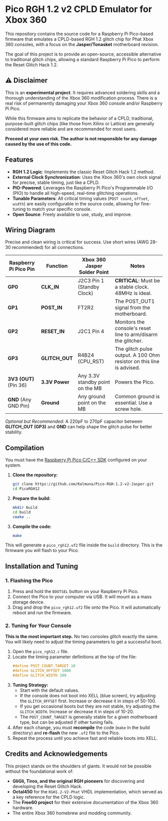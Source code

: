 # Pico RGH 1.2 v2 CPLD Emulator for Xbox 360

This repository contains the source code for a Raspberry Pi Pico-based firmware that emulates a CPLD-based RGH 1.2 glitch chip for Phat Xbox 360 consoles, with a focus on the **Jasper/Tonasket** motherboard revision.

The goal of this project is to provide an open-source, accessible alternative to traditional glitch chips, allowing a standard Raspberry Pi Pico to perform the Reset Glitch Hack 1.2.

## ⚠️ Disclaimer

This is an **experimental project**. It requires advanced soldering skills and a thorough understanding of the Xbox 360 modification process. There is a real risk of permanently damaging your Xbox 360 console and/or Raspberry Pi Pico.

While this firmware aims to replicate the behavior of a CPLD, traditional, purpose-built glitch chips (like those from Xilinx or Lattice) are generally considered more reliable and are recommended for most users.

**Proceed at your own risk. The author is not responsible for any damage caused by the use of this code.**

## Features

*   **RGH 1.2 Logic**: Implements the classic Reset Glitch Hack 1.2 method.
*   **External Clock Synchronization**: Uses the Xbox 360's own clock signal for precise, stable timing, just like a CPLD.
*   **PIO-Powered**: Leverages the Raspberry Pi Pico's Programmable I/O (PIO) to handle all high-speed, real-time glitching operations.
*   **Tunable Parameters**: All critical timing values (`POST count`, `offset`, `width`) are easily configurable in the source code, allowing for fine-tuning to match your specific console.
*   **Open Source**: Freely available to use, study, and improve.

## Wiring Diagram

Precise and clean wiring is critical for success. Use short wires (AWG 28-30 recommended) for all connections.

| Raspberry Pi Pico Pin | Function         | Xbox 360 Jasper Solder Point      | Notes                                                              |
| --------------------- | ---------------- | --------------------------------- | ------------------------------------------------------------------ |
| **GP0**               | **CLK_IN**       | J2C3 Pin 1 (Standby Clock)        | **CRITICAL**: Must be a stable clock. 48MHz is ideal.              |
| **GP1**               | **POST_IN**      | FT2R2                             | The POST_OUT1 signal from the motherboard.                         |
| **GP2**               | **RESET_IN**     | J2C1 Pin 4                        | Monitors the console's reset line to arm/disarm the glitcher.      |
| **GP3**               | **GLITCH_OUT**   | R4B24 (CPU_RST)                   | The glitch pulse output. A 100 Ohm resistor on this line is advised. |
| **3V3 (OUT)** (Pin 36)    | **3.3V Power**   | Any 3.3V standby point on the MB  | Powers the Pico.                                                   |
| **GND** (Any GND Pin)     | **Ground**       | Any ground point on the MB        | Common ground is essential. Use a screw hole.                      |

*Optional but Recommended:* A 220pF to 270pF capacitor between **GLITCH_OUT (GP3)** and **GND** can help shape the glitch pulse for better stability.

## Compilation

You must have the [Raspberry Pi Pico C/C++ SDK](https://github.com/raspberrypi/pico-sdk) configured on your system.

1.  **Clone the repository:**
    ```bash
    git clone https://github.com/Kalmuna/Pico-RGH-1.2-v2-Jasper.git
    cd PicoRGH12
    ```

2.  **Prepare the build:**
    ```bash
    mkdir build
    cd build
    cmake ..
    ```

3.  **Compile the code:**
    ```bash
    make
    ```

This will generate a `pico_rgh12.uf2` file inside the `build` directory. This is the firmware you will flash to your Pico.

## Installation and Tuning

### 1. Flashing the Pico

1.  Press and hold the `BOOTSEL` button on your Raspberry Pi Pico.
2.  Connect the Pico to your computer via USB. It will mount as a mass storage device.
3.  Drag and drop the `pico_rgh12.uf2` file onto the Pico. It will automatically reboot and run the firmware.

### 2. Tuning for Your Console

**This is the most important step.** No two consoles glitch exactly the same. You will likely need to adjust the timing parameters to get a successful boot.

1.  Open the `pico_rgh12.c` file.
2.  Locate the timing parameter definitions at the top of the file:
    ```c
    #define POST_COUNT_TARGET 10
    #define GLITCH_OFFSET 1000
    #define GLITCH_WIDTH 100
    ```
3.  **Tuning Strategy:**
    *   Start with the default values.
    *   If the console does not boot into XELL (blue screen), try adjusting the `GLITCH_OFFSET` first. Increase or decrease it in steps of 50-100.
    *   If you get occasional boots but they are not stable, try adjusting the `GLITCH_WIDTH`. Increase or decrease it in steps of 10-20.
    *   The `POST_COUNT_TARGET` is generally stable for a given motherboard type, but can be adjusted if other tuning fails.
4.  After each change, you must **recompile** the code (`make` in the build directory) and **re-flash** the new `.uf2` file to the Pico.
5.  Repeat the process until you achieve fast and reliable boots into XELL.

## Credits and Acknowledgements

This project stands on the shoulders of giants. It would not be possible without the foundational work of:

*   **GliGli, Tiros, and the original RGH pioneers** for discovering and developing the Reset Glitch Hack.
*   **Octal450** for the `RGH1.2-V2-Phat` VHDL implementation, which served as a key reference for the CPLD logic.
*   The **Free60 project** for their extensive documentation of the Xbox 360 hardware.
*   The entire Xbox 360 homebrew and modding community.
